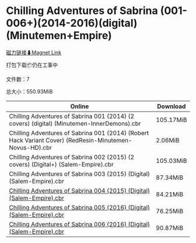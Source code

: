 # Chilling Adventures of Sabrina (001-006+)(2014-2016)(digital) (Minutemen+Empire)

[磁力链接⬇Magnet Link](magnet:?xt=urn:btih:dd09649c24f7fe84d51ef0485a98e23a709f118e&dn=Chilling%20Adventures%20of%20Sabrina%20%28001-006%2B%29%282014-2016%29%28digital%29%20%28Minutemen%2BEmpire%29)

打包下载📦仍在工事中

文件数：7

总大小：550.93MiB

Online | Download
--- | ---
Chilling Adventures of Sabrina 001 (2014) (2 covers) (digital) (Minutemen-InnerDemons).cbr | 105.17MiB
Chilling Adventures of Sabrina 001 (2014) (Robert Hack Variant Cover) (RedResin-Minutemen-Novus-HD).cbr | 2.06MiB
Chilling Adventures of Sabrina 002 (2015) (2 covers) (Digital+) (Salem-Empire).cbr | 105.03MiB
Chilling Adventures of Sabrina 003 (2015) (Digital) (Salem-Empire).cbr | 87.34MiB
[Chilling Adventures of Sabrina 004 (2015) (Digital) (Salem-Empire).cbr](https://github.com/alicewish/markdown/blob/master/comic/Chilling-Adventures-of-Sabrina-004-2015-Digital-Salem-Empire-cbr.md) | 84.21MiB
[Chilling Adventures of Sabrina 005 (2016) (Digital) (Salem-Empire).cbr](https://github.com/alicewish/markdown/blob/master/comic/Chilling-Adventures-of-Sabrina-005-2016-Digital-Salem-Empire-cbr.md) | 76.25MiB
[Chilling Adventures of Sabrina 006 (2016) (Digital) (Salem-Empire).cbr](https://github.com/alicewish/markdown/blob/master/comic/Chilling-Adventures-of-Sabrina-006-2016-Digital-Salem-Empire-cbr.md) | 90.87MiB